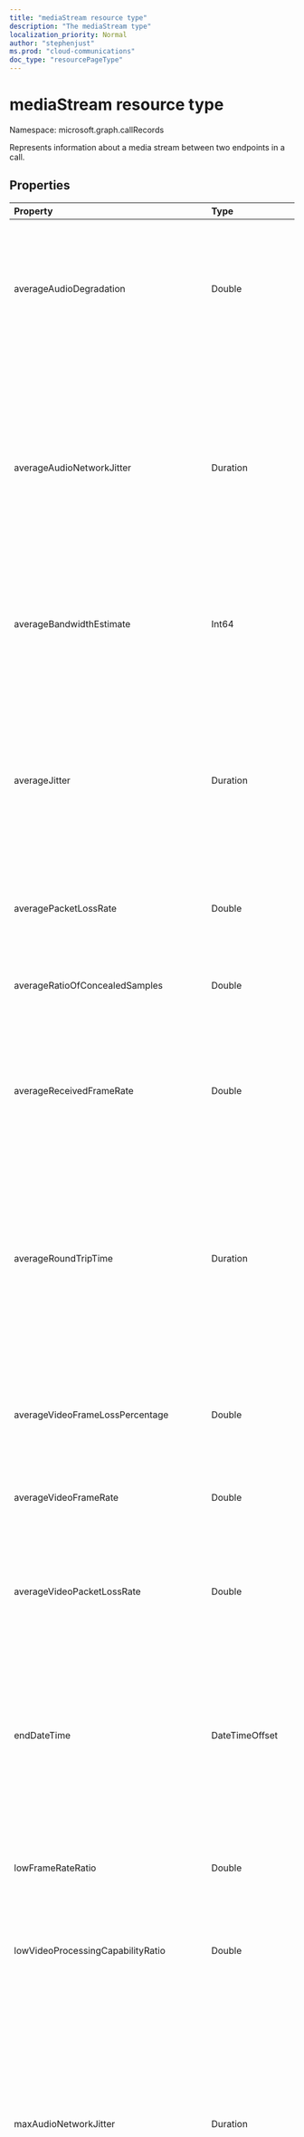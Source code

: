 ```yaml
---
title: "mediaStream resource type"
description: "The mediaStream type"
localization_priority: Normal
author: "stephenjust"
ms.prod: "cloud-communications"
doc_type: "resourcePageType"
---
```


# mediaStream resource type

Namespace: microsoft.graph.callRecords

Represents information about a media stream between two endpoints in a call.

## Properties

| Property     | Type        | Description |
|:-------------|:------------|:------------|
|averageAudioDegradation|Double|Average Network Mean Opinion Score degradation for stream. Represents how much the network loss and jitter has impacted the quality of received audio.|
|averageAudioNetworkJitter|Duration|Average jitter for the stream computed as specified in [RFC 3550][], denoted in [ISO 8601][] format. For example, 1 second is denoted as `'PT1S'`, where 'P' is the duration designator, 'T' is the time designator, and 'S' is the second designator.|
|averageBandwidthEstimate|Int64|Average estimated bandwidth available between two endpoints in bits per second.|
|averageJitter|Duration|Average jitter for the stream computed as specified in [RFC 3550][], denoted in [ISO 8601][] format. For example, 1 second is denoted as `'PT1S'`, where 'P' is the duration designator, 'T' is the time designator, and 'S' is the second designator.|
|averagePacketLossRate|Double|Average packet loss rate for stream.|
|averageRatioOfConcealedSamples|Double|Ratio of the number of audio frames with samples generated by packet loss concealment to the total number of audio frames.|
|averageReceivedFrameRate|Double|Average frames per second received for all video streams computed over the duration of the session.|
|averageRoundTripTime|Duration|Average network propagation round-trip time computed as specified in [RFC 3550][], denoted in [ISO 8601][] format. For example, 1 second is denoted as `'PT1S'`, where 'P' is the duration designator, 'T' is the time designator, and 'S' is the second designator.|
|averageVideoFrameLossPercentage|Double|Average percentage of video frames lost as displayed to the user.|
|averageVideoFrameRate|Double|Average frames per second received for a video stream, computed over the duration of the session.|
|averageVideoPacketLossRate|Double|Average fraction of packets lost, as specified in [RFC 3550][], computed over the duration of the session.|
|endDateTime|DateTimeOffset|UTC time when the stream ended. The DateTimeOffset type represents date and time information using ISO 8601 format and is always in UTC time. For example, midnight UTC on Jan 1, 2014 would look like this: `'2014-01-01T00:00:00Z'`|
|lowFrameRateRatio|Double|Fraction of the call where frame rate is less than 7.5 frames per second.|
|lowVideoProcessingCapabilityRatio|Double|Fraction of the call that the client is running less than 70% expected video processing capability.|
|maxAudioNetworkJitter|Duration|Maximum of audio network jitter computed over each of the 20 second windows during the session, denoted in [ISO 8601][] format. For example, 1 second is denoted as `'PT1S'`, where 'P' is the duration designator, 'T' is the time designator, and 'S' is the second designator.|
|maxJitter|Duration|Maximum jitter for the stream computed as specified in RFC 3550, denoted in [ISO 8601][] format. For example, 1 second is denoted as `'PT1S'`, where 'P' is the duration designator, 'T' is the time designator, and 'S' is the second designator.|
|maxPacketLossRate|Double|Maximum packet loss rate for the stream.|
|maxRatioOfConcealedSamples|Double|Maximum ratio of packets concealed by the healer.|
|maxRoundTripTime|Duration|Maximum network propagation round-trip time computed as specified in [RFC 3550][], denoted in [ISO 8601][] format. For example, 1 second is denoted as `'PT1S'`, where 'P' is the duration designator, 'T' is the time designator, and 'S' is the second designator.|
|packetUtilization|Int64|Packet count for the stream.|
|postForwardErrorCorrectionPacketLossRate|Double|Packet loss rate after FEC has been applied aggregated across all video streams and codecs.|
|startDateTime|DateTimeOffset|UTC time when the stream started. The DateTimeOffset type represents date and time information using ISO 8601 format and is always in UTC time. For example, midnight UTC on Jan 1, 2014 would look like this: `'2014-01-01T00:00:00Z'`|
|streamDirection|microsoft.graph.callRecords.mediaStreamDirection|Indicates the direction of the media stream. Possible values are: `callerToCallee`, `calleeToCaller`.|
|streamId|String|Unique identifier for the stream.|
|wasMediaBypassed|Boolean|True if the media stream bypassed the Mediation Server and went straight between client and PSTN Gateway/PBX, false otherwise.|


## JSON representation

The following is a JSON representation of the resource.

<!-- {
  "blockType": "resource",
  "optionalProperties": [

  ],
  "@odata.type": "microsoft.graph.callRecords.mediaStream",
  "baseType": null
}-->

```json
{
  "averageAudioDegradation": "Double",
  "averageAudioNetworkJitter": "String (duration)",
  "averageBandwidthEstimate": 1024,
  "averageJitter": "String (duration)",
  "averagePacketLossRate": "Double",
  "averageRatioOfConcealedSamples": "Double",
  "averageReceivedFrameRate": "Double",
  "averageRoundTripTime": "String (duration)",
  "averageVideoFrameLossPercentage": "Double",
  "averageVideoFrameRate": "Double",
  "averageVideoPacketLossRate": "Double",
  "endDateTime": "String (timestamp)",
  "lowFrameRateRatio": "Double",
  "lowVideoProcessingCapabilityRatio": "Double",
  "maxAudioNetworkJitter": "String (duration)",
  "maxJitter": "String (duration)",
  "maxPacketLossRate": "Double",
  "maxRatioOfConcealedSamples": "Double",
  "maxRoundTripTime": "String (duration)",
  "packetUtilization": 1024,
  "postForwardErrorCorrectionPacketLossRate": "Double",
  "startDateTime": "String (timestamp)",
  "streamDirection": "String",
  "streamId": "String",
  "wasMediaBypassed": true
}
```

[ISO 8601]: https://www.iso.org/iso/iso8601
[RFC 3550]: https://tools.ietf.org/html/rfc3550

<!-- uuid: 16cd6b66-4b1a-43a1-adaf-3a886856ed98
2019-02-04 14:57:30 UTC -->
<!-- {
  "type": "#page.annotation",
  "description": "mediaStream resource",
  "keywords": "",
  "section": "documentation",
  "tocPath": ""
}-->